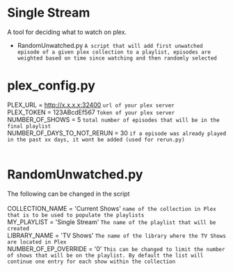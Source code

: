# Single Stream
A tool for deciding what to watch on plex. 

* RandomUnwatched.py
  ```A script that will add first unwatched episode of a given plex collection to a playlist, episodes are weighted based on time since watching and then randomly selected```

# plex_config.py
PLEX_URL = http://x.x.x.x:32400 ```url of your plex server``` <br />
PLEX_TOKEN = 123ABcdEf567 ```Token of your plex server```<br />
NUMBER_OF_SHOWS = 5 ```total number of episodes that will be in the final playlist```<br />
NUMBER_OF_DAYS_TO_NOT_RERUN = 30 ```if a episode was already played in the past xx days, it wont be added (used for rerun.py)```<br />
<br />
# RandomUnwatched.py
The following can be changed in the script
<br />
<br />
COLLECTION_NAME = 'Current Shows' ```name of the collection in Plex that is to be used to populate the playlists``` <br />
MY_PLAYLIST = 'Single Stream' ```The name of the playlist that will be created``` <br />
LIBRARY_NAME = 'TV Shows' ```The name of the library where the TV Shows are located in Plex``` <br />
NUMBER_OF_EP_OVERRIDE = '0' ```This can be changed to limit the number of shows that will be on the playlist. By default the list will continue one entry for each show within the collection``` <br />
<br />

